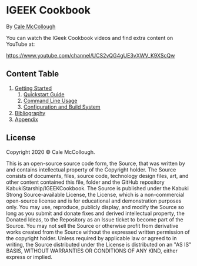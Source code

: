 # IGEEK Cookbook

By [Cale McCollough](https://cookingwithcale.org)

You can watch the IGeek Cookbook videos and find extra content on YouTube at:

 https://www.youtube.com/channel/UCS2vQG4gUE3vXWV_K9XScQw

## Content Table

1. [Getting Started](./getting_started)
   1. [Quickstart Guide](./getting_started/quickstart_guide)
   1. [Command Line Usage](./getting_started/command_line_usage)
   1. [Configuration and Build System](./getting_started/configuration_and_build_system)
1. [Bibliography](./bibliography)
1. [Appendix](./appendix)

## License

Copyright 2020 © Cale McCollough.

This is an open-source source code form, the Source, that was written by and contains intellectual property of the Copyright holder. The Source consists of documents, files, source code, technology design files, art, and other content contained this file, folder and the GitHub repository KabukiStarship/IGEEKCookbook. The Source is published under the Kabuki Strong Source-available License, the License, which is a non-commercial open-source license and is for educational and demonstration purposes only. You may use, reproduce, publicly display, and modify the Source so long as you submit and donate fixes and derived intellectual property, the Donated Ideas, to the Repository as an Issue ticket to become part of the Source. You may not sell the Source or otherwise profit from derivative works created from the Source without the expressed written permission of the copyright holder. Unless required by applicable law or agreed to in writing, the Source distributed under the License is distributed on an "AS IS" BASIS, WITHOUT WARRANTIES OR CONDITIONS OF ANY KIND, either express or implied.

